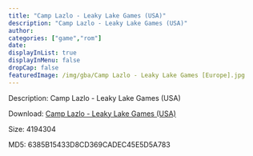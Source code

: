 ```yaml
---
title: "Camp Lazlo - Leaky Lake Games (USA)"
description: "Camp Lazlo - Leaky Lake Games (USA)"
author: 
categories: ["game","rom"]
date: 
displayInList: true
displayInMenu: false
dropCap: false
featuredImage: /img/gba/Camp Lazlo - Leaky Lake Games [Europe].jpg
---
```


Description: Camp Lazlo - Leaky Lake Games (USA)

Download: <a style="text-decoration:underline;" href="https://mega.nz/#!SXQwgKRI!kzh3RiTSgBCC9lMQ3uG9GgYIJcSPRjCvftgXfNF-Rdo" target = "_blank" rel = "nofollow" > Camp Lazlo - Leaky Lake Games (USA)</a>

Size: 4194304

MD5: 6385B15433D8CD369CADEC45E5D5A783

